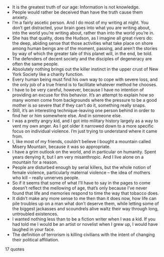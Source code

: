  - It is the greatest truth of our age: Information is not knowledge.
 - People would rather be deceived than have the truth cause them anxiety.
 - I’m a fairly ascetic person. And I do most of my writing at night. You don’t get distracted, your brain goes into what you are writing about, into the world you’re writing about, rather than into the world you’re in.
 - She has that quality, does the Hudson, as I imagine all great rivers do: the deep, abiding sense that those activities what take place on shore among human beings are of the moment, passing, and aren’t the stories by way of which the greater tale of this planet will, in the end, be told.
 - The defenders of decent society and the disciples of degeneracy are often the same people.
 - Absolutely nothing brings out the killer instinct in the upper crust of New York Society like a charity function.
 - Every human being must find his own way to cope with severe loss, and the only job of a true friend is to facilitate whatever method he chooses.
 - I have to be very careful, however, because I have no intention of providing an excuse for this behavior. It’s an attempt to explain how so many women come from backgrounds where the pressure to be a good mother is so severe that if they can’t do it, something really snaps.
 - Still, it’s an interesting technique-leaving one person behind in order to find her or him somewhere else. And in someone else.
 - I was a pretty angry kid, and I got into military history largely as a way to vent my own anger. As I got older it narrowed down to a more specific focus on individual violence. I’m just trying to understand where it came from.
 - I, like most of my friends, couldn’t believe I bought a mountain called Misery Mountain, because it was so appropriate.
 - I have a grim outlook on the world, and in particular on humanity. Spent years denying it, but I am very misanthropic. And I live alone on a mountain for a reason.
 - People are disturbed enough by serial killers, but the whole notion of female violence, particularly maternal violence – the idea of mothers who kill – really unnerves people.
 - So if it seems that some of what I’ll have to say in the pages to come doesn’t reflect the mellowing of age, that’s only because I’ve never found that life and memories respond to time the way that tobacco does.
 - It didn’t make any more sense to me then than it does now, how life can pile troubles up on a man what don’t deserve them, while letting some of the biggest jackasses and scoundrels alive waltz their way through long, untroubled existences.
 - I wanted nothing less than to be a fiction writer when I was a kid. If you had told me I would be an artist or novelist when I grew up, I would have laughed in your face.
 - The definition of terrorism is killing civilians with the intent of changing their political affiliation.

17 quotes